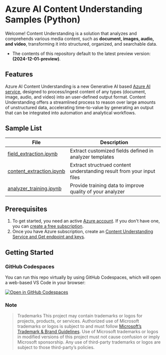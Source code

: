 # Azure AI Content Understanding Samples (Python)

Welcome! Content Understanding is a solution that analyzes and comprehends various media content, such as **document, images, audio, and video**, transforming it into structured, organized, and searchable data.

- The contents of this repository default to the latest preview version: **(2024-12-01-preview)**.


## Features

Azure AI Content Understanding is a new Generative AI based [Azure AI service](https://learn.microsoft.com/en-us/azure/ai-services/content-understanding/overview), designed to process/ingest content of any types (document, image, audio, and video) into an user-defined output format. Content Understanding offers a streamlined process to reason over large amounts of unstructured data, accelerating time-to-value by generating an output that can be integrated into automation and analytical workflows.


## Sample List
| File | Description |
| --- | --- |
| [field_extraction.ipynb](notebooks/field_extraction.ipynb) | Extract customized fields defined in analyzer templates |
| [content_extraction.ipynb](notebooks/content_extraction.ipynb) | Extract structrued content understanding result from your input files |
| [analyzer_training.ipynb](notebooks/analyzer_training.ipynb) | Provide training data to improve quality of your analyzer |



## Prerequisites

1. To get started, you need an active [Azure account](https://azure.microsoft.com/free/cognitive-services/). If you don't have one, you can [create a free subscription](https://azure.microsoft.com/free/).
1. Once you have Azure subscription, create an [Content Understanding Service and Get endpoint and keys](Create_Content_Understanding_Service.md).



## Getting Started

### GitHub Codespaces
You can run this repo virtually by using GitHub Codespaces, which will open a web-based VS Code in your browser:

[![Open in GitHub Codespaces](https://github.com/codespaces/badge.svg)](https://github.com/codespaces/new?skip_quickstart=true&machine=basicLinux32gb&repo=899687170&ref=main&geo=UsEast&devcontainer_path=.devcontainer%2Fdevcontainer.json)

### Note

>Trademarks This project may contain trademarks or logos for projects, products, or services. Authorized use of Microsoft trademarks or logos is subject to and must follow [Microsoft’s Trademark & Brand Guidelines](https://www.microsoft.com/en-us/legal/intellectualproperty/trademarks/usage/general). Use of Microsoft trademarks or logos in modified versions of this project must not cause confusion or imply Microsoft sponsorship. Any use of third-party trademarks or logos are subject to those third-party’s policies.